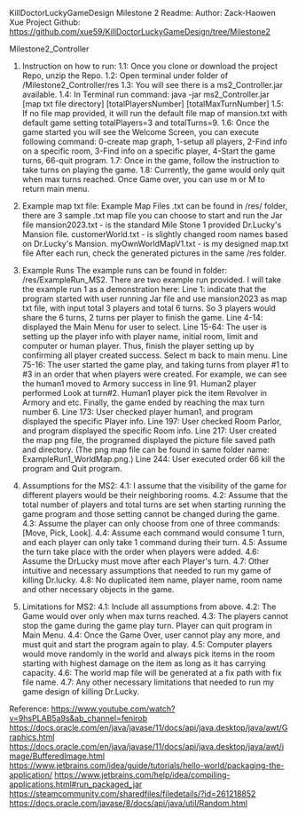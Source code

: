 KillDoctorLuckyGameDesign Milestone 2 Readme: 
Author: Zack-Haowen Xue Project Github:
https://github.com/xue59/KillDoctorLuckyGameDesign/tree/Milestone2 

Milestone2_Controller

1. Instruction on how to run:
1.1: Once you clone or download the project Repo, unzip the Repo.
1.2: Open terminal under folder of /Milestone2_Controller/res 
1.3: You will see there is a ms2_Controller.jar available.
1.4: In Terminal run command: java -jar ms2_Controller.jar [map txt file directory] [totalPlayersNumber] [totalMaxTurnNumber] 
1.5: If no file map provided, it will run the default file map of mansion.txt with default game setting totalPlayers=3 and totalTurns=9. 
1.6: Once the game started you will see the Welcome Screen, you can execute following command: 0-create map graph, 1-setup all players, 2-Find info on a specific room, 3-Find info on a specific player, 4-Start the game turns, 66-quit program. 
1.7: Once in the game, follow the instruction to take turns on playing the game. 
1.8: Currently, the game would only quit when max turns reached. Once Game over, you can use m or M to return main menu. 

2. Example map txt file: 
Example Map Files .txt can be found in /res/ folder, there are 3 sample .txt map file you can choose to start and run the Jar file
mansion2023.txt - is the standard Mile Stone 1 provided Dr.Lucky's Mansion file.
customerWorld.txt - is slightly changed room names based on Dr.Lucky's Mansion.
myOwnWorldMapV1.txt - is my designed map.txt file
After each run, check the generated pictures in the same /res folder. 

3. Example Runs 
The example runs can be found in folder: /res/ExampleRun_MS2. 
There are two example run provided. I will take the example run 1 as a demonstration here: 
Line 1: indicate that the program started with user running Jar file and use mansion2023 as map txt file, with input total 3 players and total 6 turns. So 3 players would share the 6 turns, 2 turns per player to finish the game. 
Line 4-14: displayed the Main Menu for user to select. 
Line 15-64: The user is setting up the player info with player name, initial room, limit and computer or human player. Thus, finish the player setting up by confirming all player created success. Select m back to main menu. 
Line 75-16: The user started the game play, and taking turns from player #1 to #3 in an order that when players were created. For example, we can see the human1 moved to Armory success in line 91. Human2 player performed Look at turn#2. Human1 player pick the item Revolver in Armory and etc. Finally, the game ended by reaching the max turn number 6. 
Line 173: User checked player human1, and program displayed the specific Player info.
Line 197: User checked Room Parlor, and program displayed the specific Room info. 
Line 217: User created the map png file, the programed displayed the picture file saved path and directory. (The png map file can be found in same folder name: ExampleRun1_WorldMap.png.)
Line 244: User executed order 66 kill the program and Quit program. 

4. Assumptions for the MS2: 
4.1: I assume that the visibility of the game for different players would be their neighboring rooms. 
4.2: Assume that the total number of players and total turns are set when starting running the game program and those setting cannot be changed during the game. 
4.3: Assume the player can only choose from one of three commands: [Move, Pick, Look]. 
4.4: Assume each command would consume 1 turn, and each player can only take 1 command during their turn. 
4.5: Assume the turn take place with the order when players were added.
4.6: Assume the DrLucky must move after each Player's turn. 
4.7: Other intuitive and necessary assumptions that needed to run my game of killing Dr.lucky.
4.8: No duplicated item name, player name, room name and other necessary objects in the game. 

5. Limitations for MS2: 
4.1: Include all assumptions from above. 
4.2: The Game would over only when max turns reached. 
4.3: The players cannot stop the game during the game play turn. Player can quit program in Main Menu. 
4.4: Once the Game Over, user cannot play any more, and must quit and start the program again to play. 
4.5: Computer players would move randomly in the world and always pick items in the room starting with highest damage on the item as long as it has carrying capacity. 
4.6: The world map file will be generated at a fix path with fix file name. 
4.7: Any other necessary limitations that needed to run my game design of killing Dr.Lucky. 

Reference:
https://www.youtube.com/watch?v=9hsPLAB5a9s&ab_channel=fenirob
https://docs.oracle.com/en/java/javase/11/docs/api/java.desktop/java/awt/Graphics.html
https://docs.oracle.com/en/java/javase/11/docs/api/java.desktop/java/awt/image/BufferedImage.html
https://www.jetbrains.com/idea/guide/tutorials/hello-world/packaging-the-application/
https://www.jetbrains.com/help/idea/compiling-applications.html#run_packaged_jar
https://steamcommunity.com/sharedfiles/filedetails/?id=261218852
https://docs.oracle.com/javase/8/docs/api/java/util/Random.html 
